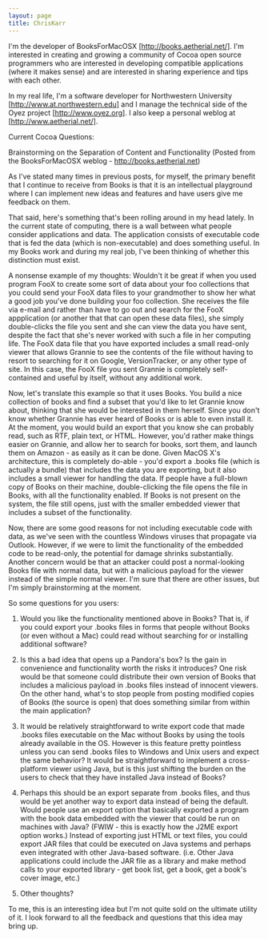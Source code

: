 ```yaml
---
layout: page
title: ChrisKarr
---
```


I'm the developer of BooksForMacOSX [http://books.aetherial.net/]. I'm interested in creating and growing a community of Cocoa open source programmers who are interested in developing compatible applications (where it makes sense) and are interested in sharing experience and tips with each other.

In my real life, I'm a software developer for Northwestern University [http://www.at.northwestern.edu] and I manage the technical side of the Oyez project [http://www.oyez.org]. I also keep a personal weblog at [http://www.aetherial.net/].

Current Cocoa Questions:

Brainstorming on the Separation of Content and Functionality (Posted from the BooksForMacOSX weblog - http://books.aetherial.net)

As I've stated many times in previous posts, for myself, the primary benefit that I continue to receive from Books is that it is an intellectual playground where I can implement new ideas and features and have users give me feedback on them.

That said, here's something that's been rolling around in my head lately. In the current state of computing, there is a wall between what people consider applications and data. The application consists of executable code that is fed the data (which is non-executable) and does something useful. In my Books work and during my real job, I've been thinking of whether this distinction must exist.

A nonsense example of my thoughts: Wouldn't it be great if when you used program FooX to create some sort of data about your foo collections that you could send your FooX data files to your grandmother to show her what a good job you've done building your foo collection. She receives the file via e-mail and rather than have to go out and search for the FooX appplication (or another that that can open these data files), she simply double-clicks the file you sent and she can view the data you have sent, despite the fact that she's never worked with such a file in her computing life. The FooX data file that you have exported includes a small read-only viewer that allows Grannie to see the contents of the file without having to resort to searching for it on Google, VersionTracker, or any other type of site. In this case, the FooX file you sent Grannie is completely self-contained and useful by itself, without any additional work.

Now, let's translate this example so that it uses Books. You build a nice collection of books and find a subset that you'd like to let Grannie know about, thinking that she would be interested in them herself. Since you don't know whether Grannie has ever heard of Books or is able to even install it. At the moment, you would build an export that you know she can probably read, such as RTF, plain text, or HTML. However, you'd rather make things easier on Grannie, and allow her to search for books, sort them, and launch them on Amazon - as easily as it can be done. Given MacOS X's architecture, this is completely do-able - you'd export a .books file (which is actually a bundle) that includes the data you are exporting, but it also includes a small viewer for handling the data. If people have a full-blown copy of Books on their machine, double-clicking the file opens the file in Books, with all the functionality enabled. If Books is not present on the system, the file still opens, just with the smaller embedded viewer that includes a subset of the functionality.

Now, there are some good reasons for not including executable code with data, as we've seen with the countless Windows viruses that propagate via Outlook. However, if we were to limit the functionality of the embedded code to be read-only, the potential for damage shrinks substantially. Another concern would be that an attacker could post a normal-looking Books file with normal data, but with a malicious payload for the viewer instead of the simple normal viewer. I'm sure that there are other issues, but I'm simply brainstorming at the moment.

So some questions for you users:

1. Would you like the functionality mentioned above in Books? That is, if you could export your .books files in forms that people without Books (or even without a Mac) could read without searching for or installing additional software?

2. Is this a bad idea that opens up a Pandora's box? Is the gain in convenience and functionality worth the risks it introduces? One risk would be that someone could distribute their own version of Books that includes a malicious payload in .books files instead of innocent viewers. On the other hand, what's to stop people from posting modified copies of Books (the source is open) that does something similar from within the main application?

3. It would be relatively straightforward to write export code that made .books files executable on the Mac without Books by using the tools already available in the OS. However is this feature pretty pointless unless you can send .books files to Windows and Unix users and expect the same behavior? It would be straightforward to implement a cross-platform viewer using Java, but is this just shifting the burden on the users to check that they have installed Java instead of Books?

4. Perhaps this should be an export separate from .books files, and thus would be yet another way to export data instead of being the default. Would people use an export option that basically exported a program with the book data embedded with the viewer that could be run on machines with Java? (FWIW - this is exactly how the J2ME export option works.) Instead of exporting just HTML or text files, you could export JAR files that could be executed on Java systems and perhaps even integrated with other Java-based software. (i.e. Other Java applications could include the JAR file as a library and make method calls to your exported library - get book list, get a book, get a book's cover image, etc.)

5. Other thoughts?

To me, this is an interesting idea but I'm not quite sold on the ultimate utility of it. I look forward to all the feedback and questions that this idea may bring up.

